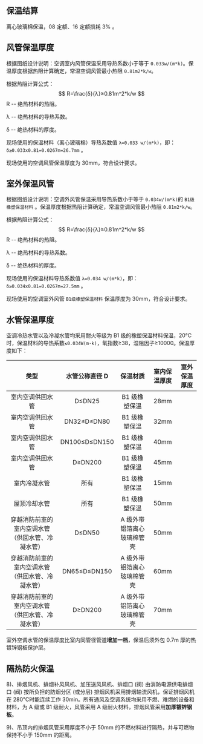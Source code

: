 ## 保温结算

离心玻璃棉保温，08 定额、16 定额损耗 3% 。

## 风管保温厚度

根据图纸设计说明：空调室内风管保温采用导热系数小于等于 `0.033w/(m*k)`。保温厚度根据热阻计算确定，常温空调风管最小热阻 `0.81m2*k/w`。

根据热阻计算公式：
$$
R=\frac{δ}{λ}≥0.81m^2*k/w
$$
R -- 绝热材料的热阻。

λ -- 绝热材料的导热系数。

δ -- 绝热材料的厚度。

现场使用的保温材料（离心玻璃棉）导热系数值 `λ=0.033 w/(m*k)`，即：`δ≥0.033x0.81=0.0267m=26.7mm` 。

现场使用的空调风管保温厚度为 30mm，符合设计要求。

## 室外保温风管

根据图纸设计说明：空调外风管保温采用导热系数小于等于 `0.034w/(m*k)`的 `B1级橡塑保温材料` 。保温厚度根据热阻计算确定，常温空调风管最小热阻 `0.81m2*k/w`。

根据热阻计算公式：
$$
R=\frac{δ}{λ}≥0.81m^2*k/w
$$
R -- 绝热材料的热阻。

λ -- 绝热材料的导热系数。

δ -- 绝热材料的厚度。

现场使用的保温材料导热系数值 `λ=0.034 w/(m*k)`，即：`δ≥0.034x0.81=0.0267m=27.5mm` 。

现场使用的空调室外风管 `B1级橡塑保温材料` 保温厚度为 30mm，符合设计要求。

## 水管保温厚度

空调冷热水管以及冷凝水管均采用耐火等级为 B1 级的橡塑保温材料保温，20℃时，保温材料的导热系数`≤0.034W(m·k)`，氧指数≥38，湿阻因子≥10000。保温厚度如下：

|                       类型                       | 水管公称直径 D |         保温材质          | 室内保温厚度 | 室外保温厚度 |
| :----------------------------------------------: | :-----------: | :-----------------------: | :----------: | ------------ |
|                 室内空调供回水管                 |    D≤DN25     |       B1 级橡塑保温        |     28mm     |              |
|                 室内空调供回水管                 |  DN32≤D≤DN80  |       B1 级橡塑保温        |     32mm     |              |
|                 室内空调供回水管                 | DN100≤D≤DN150 |       B1 级橡塑保温        |     40mm     |              |
|                 室内空调供回水管                 |    D≥DN200    |       B1 级橡塑保温        |     45mm     |              |
|                   室内冷凝水管                   |     所有      |       B1 级橡塑保温        |     15mm     |              |
|                   屋顶冷却水管                   |     所有      |       B1 级橡塑保温        |     50mm     |              |
| 穿越消防前室的室内空调水管（供回水管、冷凝水管） |    D≤DN50     | A 级外带铝箔离心玻璃棉管壳 |     50mm     |              |
| 穿越消防前室的室内空调水管（供回水管、冷凝水管） | DN65≤D≤DN150  | A 级外带铝箔离心玻璃棉管壳 |     60mm     |              |
| 穿越消防前室的室内空调水管（供回水管、冷凝水管） |    D≥DN200    | A 级外带铝箔离心玻璃棉管壳 |     70mm     |              |

室外空调水管的保温厚度比室内同管径管道**增加一档**，保温后须外包 0.7m 厚的热镀锌钢板保护层。

## 隔热防火保温

8)、排烟风机、排烟补风风机、加压送风风机、排烟口 (阀) 由消防电源供电排烟口 (阀) 按所负担的防烟分区 (或分层) 排烟风机采用排烟轴流风机，保证排烟风机在 280℃时能连续工作 30min。所有通风及空调系统均采用不燃、难燃的设备和材料，为 A 级或 B1 级耐火，风管采用 A 级耐火材料，排烟风管采用**加厚镀锌钢板**。

9)、吊顶内的排烟风管采用厚度不小于 50mm 的不燃材料进行隔热，并与可燃物保持不小于 150mm 的距离。
